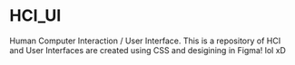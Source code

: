 # HCI_UI
Human Computer Interaction / User Interface.
This is a repository of HCI and User Interfaces are created using CSS and desigining in Figma! lol xD
